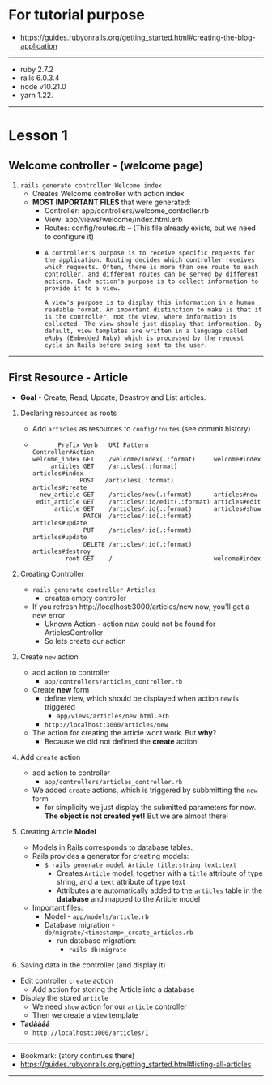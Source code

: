 # For tutorial purpose
- https://guides.rubyonrails.org/getting_started.html#creating-the-blog-application
---
- ruby 2.7.2
- rails 6.0.3.4
- node v10.21.0
- yarn 1.22.
---
# Lesson 1
## Welcome controller - (welcome page)
1. `rails generate controller Welcome index`
   - Creates Welcome controller with action index
   - **MOST IMPORTANT FILES** that were generated:
      - Controller: app/controllers/welcome_controller.rb
      - View: app/views/welcome/index.html.erb
      - Routes: config/routes.rb – (This file already exists, but we need to configure it)
      - ```
        A controller's purpose is to receive specific requests for the application. Routing decides which controller receives which requests. Often, there is more than one route to each controller, and different routes can be served by different actions. Each action's purpose is to collect information to provide it to a view.

        A view's purpose is to display this information in a human readable format. An important distinction to make is that it is the controller, not the view, where information is collected. The view should just display that information. By default, view templates are written in a language called eRuby (Embedded Ruby) which is processed by the request cycle in Rails before being sent to the user.

---
## First Resource - Article
- **Goal** - Create, Read, Update, Deastroy and List articles.

1. Declaring resources as roots
   - Add `articles` as resources to `config/routes` (see commit history)
   - ```
            Prefix Verb   URI Pattern                  Controller#Action
     welcome_index GET    /welcome/index(.:format)     welcome#index
          articles GET    /articles(.:format)          articles#index
                  POST   /articles(.:format)          articles#create
       new_article GET    /articles/new(.:format)      articles#new
      edit_article GET    /articles/:id/edit(.:format) articles#edit
           article GET    /articles/:id(.:format)      articles#show
                   PATCH  /articles/:id(.:format)      articles#update
                   PUT    /articles/:id(.:format)      articles#update
                   DELETE /articles/:id(.:format)      articles#destroy
              root GET    /                            welcome#index

1. Creating Controller
    - `rails generate controller Articles`
       - creates empty controller
    - If you refresh http://localhost:3000/articles/new now, you'll get a new error
      - Uknown Action - action new could not be found for ArticlesController
      - So lets create our action

1. Create `new` action
    - add action to controller
        - `app/controllers/articles_controller.rb` 
    - Create **new** form
      - define view, which should be displayed when action `new` is triggered
        - `app/views/articles/new.html.erb`
      - `http://localhost:3000/articles/new`
    - The action for creating the article wont work. But **why**?
       - Because we did not defined the **create** action!

1. Add `create` action
    - add action to controller
        - `app/controllers/articles_controller.rb` 
    - We added `create` actions, which is triggered by subbmitting the `new` form
      - for simplicity we just display the submitted parameters for now. **The object is not created yet!** But we are almost there!

1. Creating Article **Model** 
    - Models in Rails corresponds to database tables. 
    - Rails provides a generator for creating models:
        - `$ rails generate model Article title:string text:text`
            - Creates `Article` model, together with a `title` attribute of type string, and a `text` attribute of type text
            - Attributes are automatically added to the `articles` table in the **database** and mapped to the Article model
    - Important files:
        - Model - `app/models/article.rb` 
        - Database migration - `db/migrate/<timestamp>_create_articles.rb`
          - run database migration:
            - `rails db:migrate`
    
1. Saving data in the controller (and display it)
  - Edit controller `create` action
    - Add action for storing the Article into a database
  - Display the stored `article`
    - We need `show` action for our `article` controller
    - Then we create a `view` template 
  - **Tadáááá**
    - `http://localhost:3000/articles/1`

---
- Bookmark: (story continues there)
- https://guides.rubyonrails.org/getting_started.html#listing-all-articles
---
